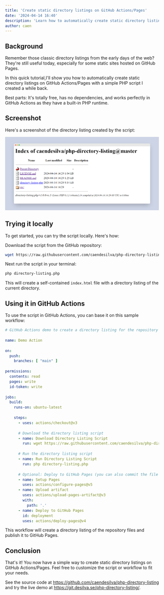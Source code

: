 ```yaml
---
title: 'Create static directory listings on GitHub Actions/Pages'
date: '2024-04-14 16:40'
description: 'Learn how to automatically create static directory listings on GitHub Actions/Pages with a simple PHP script.'
author: caen
---
```


## Background

Remember those classic directory listings from the early days of the web? They're still useful today, especially for some static sites hosted on GitHub Pages.

In this quick tutorial,I'll show you how to automatically create static directory listings on GitHub Actions/Pages with a simple PHP script I created a while back.

Best parts: It's totally free, has no dependencies, and works perfectly in GitHub Actions as they have a built-in PHP runtime.

## Screenshot

Here's a screenshot of the directory listing created by the script:

![Directory Listing](https://raw.githubusercontent.com/caendesilva/dev-tips/master/_media/screely-1713105882661.png)

## Trying it locally

To get started, you can try the script locally. Here's how:

Download the script from the GitHub repository:

```bash
wget https://raw.githubusercontent.com/caendesilva/php-directory-listing/master/directory-listing.php -O directory-listing.php
```

Next run the script in your terminal:

```bash
php directory-listing.php
```

This will create a self-contained `index.html` file with a directory listing of the current directory.

## Using it in GitHub Actions

To use the script in GitHub Actions, you can base it on this sample workflow:

```yaml
# GitHub Actions demo to create a directory listing for the repository files to publish to GitHub Pages

name: Demo Action

on:
  push:
    branches: [ "main" ]

permissions:
  contents: read
  pages: write
  id-token: write

jobs:
  build:
    runs-on: ubuntu-latest

    steps:
      - uses: actions/checkout@v3

      # Download the directory listing script
      - name: Download Directory Listing Script
        run: wget https://raw.githubusercontent.com/caendesilva/php-directory-listing/master/directory-listing.php -O directory-listing.php

      # Run the directory listing script
      - name: Run Directory Listing Script
        run: php directory-listing.php

      # Optional: Deploy to GitHub Pages (you can also commit the file to your repository)
      - name: Setup Pages
        uses: actions/configure-pages@v5
      - name: Upload artifact
        uses: actions/upload-pages-artifact@v3
        with:
          path: '.'
      - name: Deploy to GitHub Pages
        id: deployment
        uses: actions/deploy-pages@v4
```

This workflow will create a directory listing of the repository files and publish it to GitHub Pages.

## Conclusion

That's it! You now have a simple way to create static directory listings on GitHub Actions/Pages. Feel free to customize the script or workflow to fit your needs.

See the source code at https://github.com/caendesilva/php-directory-listing and try the live demo at https://git.desilva.se/php-directory-listing/.
